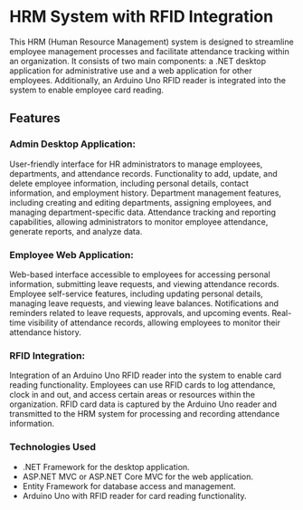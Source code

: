 #  HRM System with RFID Integration

This HRM (Human Resource Management) system is designed to streamline employee management processes and facilitate attendance tracking within an organization. It consists of two main components: a .NET desktop application for administrative use and a web application for other employees. Additionally, an Arduino Uno RFID reader is integrated into the system to enable employee card reading.

## Features
### Admin Desktop Application:

User-friendly interface for HR administrators to manage employees, departments, and attendance records.
Functionality to add, update, and delete employee information, including personal details, contact information, and employment history.
Department management features, including creating and editing departments, assigning employees, and managing department-specific data.
Attendance tracking and reporting capabilities, allowing administrators to monitor employee attendance, generate reports, and analyze data.

### Employee Web Application:

Web-based interface accessible to employees for accessing personal information, submitting leave requests, and viewing attendance records.
Employee self-service features, including updating personal details, managing leave requests, and viewing leave balances.
Notifications and reminders related to leave requests, approvals, and upcoming events.
Real-time visibility of attendance records, allowing employees to monitor their attendance history.
### RFID Integration:

Integration of an Arduino Uno RFID reader into the system to enable card reading functionality.
Employees can use RFID cards to log attendance, clock in and out, and access certain areas or resources within the organization.
RFID card data is captured by the Arduino Uno reader and transmitted to the HRM system for processing and recording attendance information.
### Technologies Used
- .NET Framework for the desktop application.
- ASP.NET MVC or ASP.NET Core MVC for the web application.
- Entity Framework for database access and management.
- Arduino Uno with RFID reader for card reading functionality.

